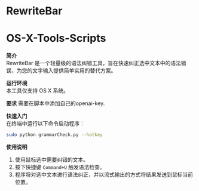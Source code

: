# RewriteBar

# OS-X-Tools-Scripts

**简介**  
RewriteBar 是一个轻量级的语法纠错工具，旨在快速纠正选中文本中的语法错误，为您的文字输入提供简单实用的替代方案。

**运行环境**  
本工具仅支持 OS X 系统。

**要求** 
需要在脚本中添加自己的openai-key.

**快速入门**  
在终端中运行以下命令启动程序：

```bash
sudo python grammarCheck.py --hotkey
```

**使用说明**  
1. 使用鼠标选中需要纠错的文本。  
2. 按下快捷键 `Command+U` 触发语法检查。  
3. 程序将对选中文本进行语法纠正，并以流式输出的方式将结果发送到鼠标当前位置。

